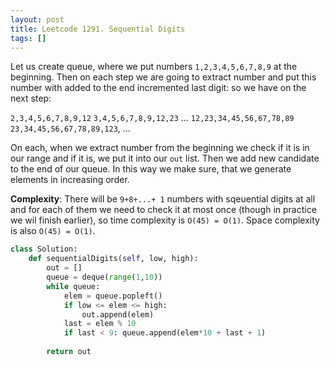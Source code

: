 ```yaml
---
layout: post
title: Leetcode 1291. Sequential Digits
tags: []
---
```


Let us create queue, where we put numbers `1,2,3,4,5,6,7,8,9` at the beginning. Then on each step we are going to extract number and put this number with added to the end incremented last digit: so we have on the next step:

`2,3,4,5,6,7,8,9,12`
`3,4,5,6,7,8,9,12,23`
...
`12,23,34,45,56,67,78,89`
`23,34,45,56,67,78,89,123`,
...

On each, when we extract number from the beginning we check if it is in our range and if it is, we put it into our `out` list. Then we add new candidate to the end of our queue. In this way we make sure, that we generate elements in increasing order.

**Complexity**:  There will be `9+8+...+ 1` numbers with sqeuential digits at all and for each of them we need to check it at most once (though in practice we wil finish earlier), so time complexity is `O(45) = O(1)`. Space complexity is also `O(45) = O(1)`.

```python
class Solution:
    def sequentialDigits(self, low, high):
        out = []
        queue = deque(range(1,10))
        while queue:
            elem = queue.popleft()
            if low <= elem <= high:
                out.append(elem)
            last = elem % 10
            if last < 9: queue.append(elem*10 + last + 1)
                    
        return out
```
